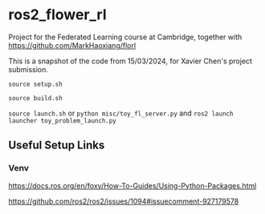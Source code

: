 # ros2_flower_rl
Project for the Federated Learning course at Cambridge, together with https://github.com/MarkHaoxiang/florl

This is a snapshot of the code from 15/03/2024, for Xavier Chen's project submission.

`source setup.sh`

`source build.sh`

`source launch.sh` or `python misc/toy_fl_server.py` and `ros2 launch launcher toy_problem_launch.py`


## Useful Setup Links

### Venv

https://docs.ros.org/en/foxy/How-To-Guides/Using-Python-Packages.html

https://github.com/ros2/ros2/issues/1094#issuecomment-927179578
